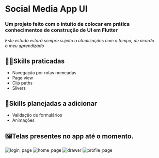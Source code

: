 # Social Media App UI

### Um projeto feito com o intuito de colocar em prática conhecimentos de construção de UI em Flutter
_Este estudo estará sempre sujeito a atualizações com o tempo, de acordo o meu aprendizado_

## 👨‍💻Skills praticadas
 * Navegação por rotas nomeadas
 * Page view
 * Clip paths
 * Slivers

## 📃Skills planejadas a adicionar
 * Validação de formulários
 * Animações

## 🖼Telas presentes no app até o momento.
![login_page](https://user-images.githubusercontent.com/85903292/132859706-a0805e7f-28b0-4e00-aef8-21e8dade33ac.png) ![home_page](https://user-images.githubusercontent.com/85903292/132860012-21ee212b-19ec-4b89-9cf6-36aeb8a0ffeb.png) ![drawer](https://user-images.githubusercontent.com/85903292/132860059-03a94fd7-7fed-4193-9267-d1dc863aa609.png) ![profile_page](https://user-images.githubusercontent.com/85903292/132860090-2650c22d-40bc-40f6-a996-bea88eb7fda4.png)
